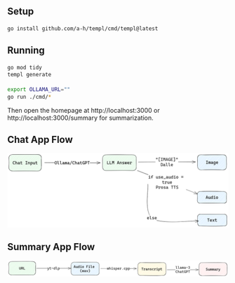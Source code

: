 ## Setup

```bash
go install github.com/a-h/templ/cmd/templ@latest
```

## Running

```bash
go mod tidy
templ generate

export OLLAMA_URL=""
go run ./cmd/*
```

Then open the homepage at http://localhost:3000 or http://localhost:3000/summary for summarization.

## Chat App Flow

![Chat App Flow](./docs/chat_app_flow.png)

## Summary App Flow

![Summary App Flow](./docs/summary_app_flow.png)
